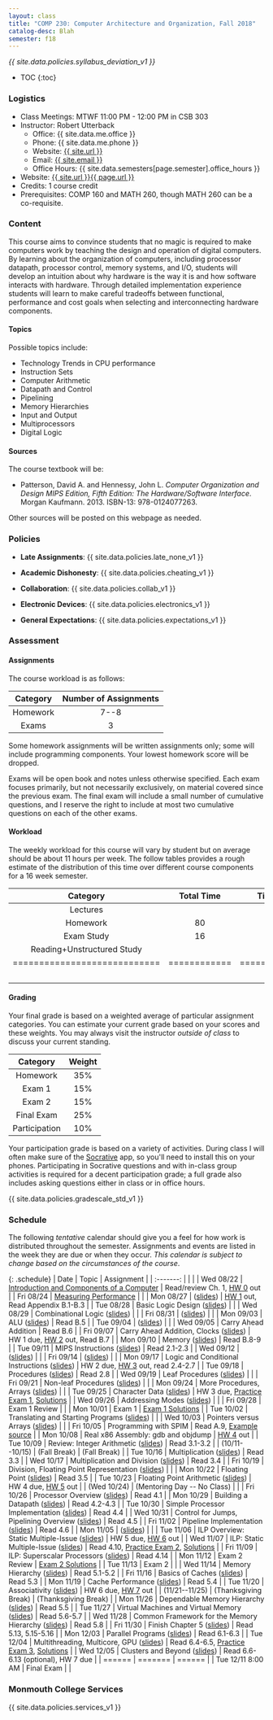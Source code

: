 ```yaml
---
layout: class
title: "COMP 230: Computer Architecture and Organization, Fall 2018"
catalog-desc: Blah
semester: f18
---
```


*{{ site.data.policies.syllabus_deviation_v1 }}*

* TOC
{:toc}

### Logistics

* Class Meetings: MTWF 11:00 PM - 12:00 PM in CSB 303
* Instructor: Robert Utterback
  * Office: {{ site.data.me.office }}
  * Phone: {{ site.data.me.phone }}
  * Website: <a href="{{ site.url }}">{{ site.url }}</a>
  * Email: <a href="mailto:{{ site.email }}">{{ site.email }}</a>
  * Office Hours: {{ site.data.semesters[page.semester].office_hours }}
* Website: <a href="{{ site.url }}{{ page.url }}">{{ site.url }}{{ page.url }}</a>
* Credits: 1 course credit
* Prerequisites: COMP 160 and MATH 260, though MATH 260 can be a co-requisite.

### Content

This course aims to convince students that no magic is required to
make computers work by teaching the design and operation of digital
computers. By learning about the organization of computers, including
processor datapath, processor control, memory systems, and I/O,
students will develop an intuition about why hardware is the way it is
and how software interacts with hardware. Through detailed
implementation experience students will learn to make careful
tradeoffs between functional, performance and cost goals when
selecting and interconnecting hardware components.

#### Topics

Possible topics include:

* Technology Trends in CPU performance
* Instruction Sets
* Computer Arithmetic
* Datapath and Control
* Pipelining
* Memory Hierarchies
* Input and Output
* Multiprocessors
* Digital Logic

#### Sources

The course textbook will be:

* Patterson, David A. and Hennessy, John L. *Computer Organization and
Design MIPS Edition, Fifth Edition: The Hardware/Software
Interface*. Morgan Kaufmann. 2013. ISBN-13: 978-0124077263.

Other sources will be posted on this webpage as needed.

### Policies

* **Late Assignments**: {{ site.data.policies.late_none_v1 }}

* **Academic Dishonesty**: {{ site.data.policies.cheating_v1 }}

* **Collaboration**: {{ site.data.policies.collab_v1 }}

* **Electronic Devices**: {{ site.data.policies.electronics_v1 }}

* **General Expectations**: {{ site.data.policies.expectations_v1 }}

### Assessment

#### Assignments

The course workload is as follows:

| Category | Number of Assignments |
| :-----:  |             :-------: |
| Homework |                  7--8 |
| Exams    |                     3 |

Some homework assignments will be written assignments only; some will
include programming components. Your lowest homework score will be
dropped.

Exams will be open book and notes
unless otherwise specified. Each exam focuses primarily, but not
necessarily exclusively, on material covered since the previous
exam. The final exam will include a small number of cumulative
questions, and I reserve the right to include at most two cumulative
questions on each of the other exams.

#### Workload

The weekly workload for this course will vary by student but on
average should be about 11 hours per week. The follow tables provides
a rough estimate of the distribution of this time over different
course components for a 16 week semester.

| Category                     | Total Time   |     Time/week (hours) |
| :-----:                      | :-------:    |   :-----------------: |
| Lectures                     |              |                     3 |
| Homework                     | 80           |                     5 |
| Exam Study                   | 16           |                     1 |
| Reading+Unstructured Study   |              |                     2 |
| ============================ | ============ | ===================== |
|                              |              |                    11 |

#### Grading

Your final grade is based on a weighted average of particular
assignment categories. You can estimate your current grade based on
your scores and these weights. You may always visit the instructor
*outside of class* to discuss your current standing.

| Category      |    Weight |
| :-----:       | :-------: |
| Homework      |       35% |
| Exam 1        |       15% |
| Exam 2        |       15% |
| Final Exam    |       25% |
| Participation |       10% |

Your participation grade is based on a variety of activities. During
class I will often make sure of the
[Socrative](https://socrative.com/) app, so you'll need to install
this on your phones. Participating in Socrative questions and with
in-class group activities is required for a decent participation
grade; a full grade also includes asking questions either in class or
in office hours.

{{ site.data.policies.gradescale_std_v1 }}

### Schedule
The following *tentative* calendar should give you a feel for how work is
distributed throughout the semester. Assignments and events are listed
in the week they are due or when they occur. *This calendar is subject
to change based on the circumstances of the course*.

{: .schedule}
| Date              | Topic                                                          | Assignment                                                               |
| :-------:         |                                                                |                                                                          |
| Wed 08/22         | [Introduction and Components of a Computer](./L01.pptx)        | Read/review Ch. 1, [HW 0](./hw0.pdf) out                                 |
| Fri 08/24         | [Measuring Performance](./L02.pptx)                            |                                                                          |
| Mon 08/27         | ([slides](./L03.pptx))                                         | [HW 1](./hw1.pdf) out, Read Appendix B.1-B.3                             |
| Tue 08/28         | Basic Logic Design ([slides](./L04.pptx))                      |                                                                          |
| Wed 08/29         | Combinational Logic ([slides](L05.pptx))                       |                                                                          |
| Fri 08/31         | ([slides](L06.pptx))                                           |                                                                          |
| Mon 09/03         | ALU ([slides](L07.pptx))                                       | Read B.5                                                                 |
| Tue 09/04         | ([slides](L08.pptx))                                           |                                                                          |
| Wed 09/05         | Carry Ahead Addition                                           | Read B.6                                                                 |
| Fri 09/07         | Carry Ahead Addition, Clocks ([slides](L09-10.pptx))           | HW 1 due, [HW 2](./hw2.pdf) out, Read B.7                                |
| Mon 09/10         | Memory ([slides](L11.pptx))                                    | Read B.8-9                                                               |
| Tue 09/11         | MIPS Instructions ([slides](L12.pptx))                         | Read 2.1-2.3                                                             |
| Wed 09/12         | ([slides](L13.pptx))                                           |                                                                          |
| Fri 09/14         | ([slides](L14.pptx))                                           |                                                                          |
| Mon 09/17         | Logic and Conditional Instructions ([slides](L15.pptx))        | HW 2 due, [HW 3](./hw3.pdf) out, read 2.4-2.7                            |
| Tue 09/18         | Procedures ([slides](L16.pptx))                                | Read 2.8                                                                 |
| Wed 09/19         | Leaf Procedures ([slides](L17.pptx))                           |                                                                          |
| Fri 09/21         | Non-leaf Procedures ([slides](L18.pptx))                       |                                                                          |
| Mon 09/24         | More Procedures, Arrays ([slides](L19.pptx))                   |                                                                          |
| Tue 09/25         | Character Data ([slides](L20.pptx))                            | HW 3 due, [Practice Exam 1](./exam1p.pdf), [Solutions](./exam1p-sol.pdf) |
| Wed 09/26         | Addressing Modes ([slides](L21.pptx))                          |                                                                          |
| Fri 09/28         | Exam 1  Review                                                 |                                                                          |
| Mon 10/01         | Exam 1                                                         | [Exam 1 Solutions](./exam1-sol.pdf)                                      |
| Tue 10/02         | Translating and Starting Programs ([slides](L24.pptx))         |                                                                          |
| Wed 10/03         | Pointers versus Arrays ([slides](L25.pptx))                    |                                                                          |
| Fri 10/05         | Programming with SPIM                                          | Read A.9, [Example source](./add2.asm)                                   |
| Mon 10/08         | Real x86 Assembly: gdb and objdump                             | [HW 4](./hw4.pdf) out                                                    |
| Tue 10/09         | Review: Integer Arithmetic ([slides](L27.pptx))                | Read 3.1-3.2                                                             |
| (10/11--10/15)    | (Fall Break)                                                   | (Fall Break)                                                             |
| Tue 10/16         | Multiplication ([slides](L28.pptx))                            | Read 3.3                                                                 |
| Wed 10/17         | Multiplication and Division ([slides](L29.pptx))               | Read 3.4                                                                 |
| Fri 10/19         | Division, Floating Point Representation ([slides](L30.pptx))   |                                                                          |
| Mon 10/22         | Floating Point ([slides](L31.pptx))                            | Read 3.5                                                                 |
| Tue 10/23         | Floating Point Arithmetic ([slides](L33.pptx))                 | HW 4 due, [HW 5](./hw5.pdf) out                                          |
| (Wed 10/24)       | (Mentoring Day -- No Class)                                    |                                                                          |
| Fri 10/26         | Processor Overview ([slides](L34.pptx))                        | Read 4.1                                                                 |
| Mon 10/29         | Building a Datapath ([slides](L35.pptx))                       | Read 4.2-4.3                                                             |
| Tue 10/30         | Simple Processor Implementation ([slides](L36.pptx))           | Read 4.4                                                                 |
| Wed 10/31         | Control for Jumps, Pipelining Overview ([slides](L37.pptx))    | Read 4.5                                                                 |
| Fri 11/02         | Pipeline Implementation ([slides](L38.pptx))                   | Read 4.6                                                                 |
| Mon 11/05         | ([slides](L39.pptx))                                           |                                                                          |
| Tue 11/06         | ILP Overview: Static Multiple-Issue ([slides](L40.pptx))       | HW 5 due, [HW 6](./hw6.pdf) out                                          |
| Wed 11/07         | ILP: Static Multiple-Issue ([slides](L41.pptx))                | Read 4.10, [Practice Exam 2](exam2p.pdf), [Solutions](exam2p-sol.pdf)    |
| Fri 11/09         | ILP: Superscalar Processors ([slides](L42.pptx))               | Read 4.14                                                                |
| Mon 11/12         | Exam 2 Review                                                  | [Exam 2 Solutions](exam2-sol.pdf)                                        |
| Tue 11/13         | Exam 2                                                         |                                                                          |
| Wed 11/14         | Memory Hierarchy ([slides](L46.pptx))                          | Read 5.1-5.2                                                             |
| Fri 11/16         | Basics of Caches ([slides](L47.pptx))                          | Read 5.3                                                                 |
| Mon 11/19         | Cache Performance ([slides](L48.pptx))                         | Read 5.4                                                                 |
| Tue 11/20         | Associativity ([slides](L49.pptx))                             | HW 6 due, [HW 7](hw7.pdf) out                                            |
| (11/21--11/25)    | (Thanksgiving Break)                                           | (Thanksgiving Break)                                                     |
| Mon 11/26         | Dependable Memory Hierarchy ([slides](L50.pptx))               | Read 5.5                                                                 |
| Tue 11/27         | Virtual Machines and Virtual Memory ([slides](L51.pptx))       | Read 5.6-5.7                                                             |
| Wed 11/28         | Common Framework for the Memory Hierarchy ([slides](L52.pptx)) | Read 5.8                                                                 |
| Fri 11/30         | Finish Chapter 5 ([slides](L53.pptx))                          | Read 5.13, 5.15-5.16                                                     |
| Mon 12/03         | Parallel Programs ([slides](L54.pptx))                         | Read 6.1-6.3                                                             |
| Tue 12/04         | Multithreading, Multicore, GPU ([slides](L55.pptx))            | Read 6.4-6.5, [Practice Exam 3](exam3p.pdf), [Solutions](exam3p-sol.pdf) |
| Wed 12/05         | Clusters and Beyond ([slides](L56.pptx))                       | Read 6.6-6.13 (optional), HW 7 due                                       |
| ======            | =======                                                        | ======                                                                   |
| Tue 12/11 8:00 AM | Final Exam                                                     |                                                                          |

### Monmouth College Services

{{ site.data.policies.services_v1 }}

<!-- Local Variables: -->
<!-- eval: (orgtbl-mode) -->
<!-- End: -->
